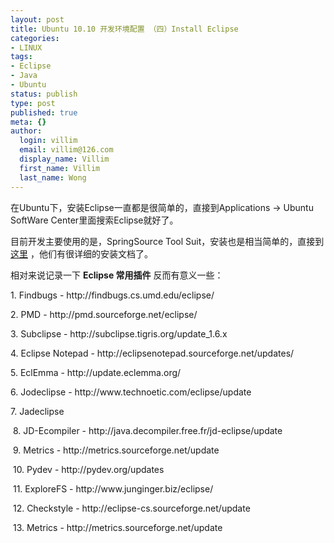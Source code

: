 ```yaml
---
layout: post
title: Ubuntu 10.10 开发环境配置 （四）Install Eclipse
categories:
- LINUX
tags:
- Eclipse
- Java
- Ubuntu
status: publish
type: post
published: true
meta: {}
author:
  login: villim
  email: villim@126.com
  display_name: Villim
  first_name: Villim
  last_name: Wong
---
```

<p>在Ubuntu下，安装Eclipse一直都是很简单的，直接到Applications -&gt; Ubuntu SoftWare Center里面搜索Eclipse就好了。</p>
<p>目前开发主要使用的是，SpringSource Tool Suit，安装也是相当简单的，直接到 <a href="http://www.springsource.com/landing/best-development-tool-enterprise-java" target="_blank">这里</a> ，他们有很详细的安装文档了。</p>
<p>相对来说记录一下 <strong>Eclipse 常用插件</strong> 反而有意义一些：</p>
<p>1. Findbugs - http://findbugs.cs.umd.edu/eclipse/</p>
<p>2. PMD - http://pmd.sourceforge.net/eclipse/</p>
<p>3. Subclipse - http://subclipse.tigris.org/update_1.6.x</p>
<p>4. Eclipse Notepad - http://eclipsenotepad.sourceforge.net/updates/</p>
<p>5. EclEmma - http://update.eclemma.org/</p>
<p>6. Jodeclipse - http://www.technoetic.com/eclipse/update</p>
<p>7. Jadeclipse</p>
<p> 8. JD-Ecompiler - http://java.decompiler.free.fr/jd-eclipse/update</p>
<p> 9. Metrics - http://metrics.sourceforge.net/update</p>
<p> 10. Pydev - http://pydev.org/updates</p>
<p> 11. ExploreFS - http://www.junginger.biz/eclipse/</p>
<p> 12. Checkstyle - http://eclipse-cs.sourceforge.net/update</p>
<p> 13. Metrics - http://metrics.sourceforge.net/update</p>
